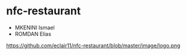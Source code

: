# nfc-restaurant
* MKENINI Ismael
* ROMDAN Elias


https://github.com/eclair11/nfc-restaurant/blob/master/image/logo.png
